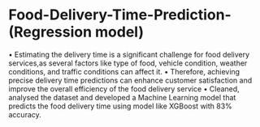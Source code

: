 # Food-Delivery-Time-Prediction- (Regression model)

•	 Estimating the delivery time is a significant challenge for food delivery services,as several factors like type of food, vehicle condition, weather conditions, and traffic conditions can affect it.
•	 Therefore, achieving precise delivery time predictions can enhance customer satisfaction and improve the overall efficiency of the food delivery service
•	 Cleaned, analysed the dataset and developed a Machine Learning model that predicts the food delivery time using model like XGBoost with 83% accuracy.
